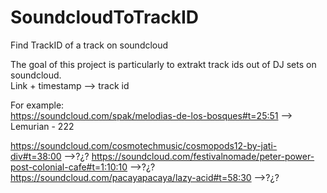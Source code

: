 # SoundcloudToTrackID
Find TrackID of a track on soundcloud

The goal of this project is particularly to extrakt track ids out of DJ sets on soundcloud.   
Link + timestamp --> track id

For example:   
https://soundcloud.com/spak/melodias-de-los-bosques#t=25:51 --> Lemurian - 222

https://soundcloud.com/cosmotechmusic/cosmopods12-by-jati-div#t=38:00          -->?¿?
https://soundcloud.com/festivalnomade/peter-power-post-colonial-cafe#t=1:10:10 -->?¿?
https://soundcloud.com/pacayapacaya/lazy-acid#t=58:30                          -->?¿?
